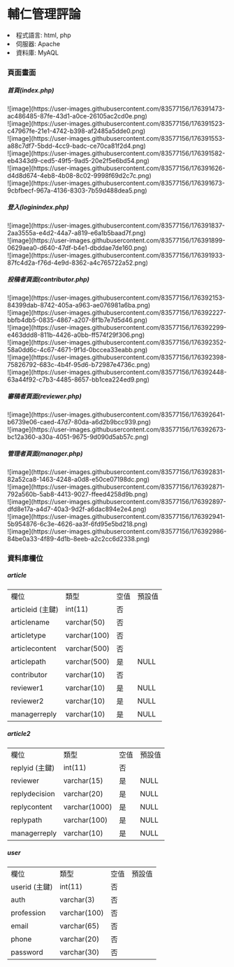 <h1>輔仁管理評論</h1>

<ui>
  <li>程式語言: html, php</li>
  <li>伺服器: Apache</li>
  <li>資料庫: MyAQL</li>
</ui>

<h3>頁面畫面</h3>

<h5>首頁(index.php)</h5>
![image](https://user-images.githubusercontent.com/83577156/176391473-ac486485-87fe-43d1-a0ce-26105ac2cd0e.png)<br>
![image](https://user-images.githubusercontent.com/83577156/176391523-c47967fe-21e1-4742-b398-af2485a5dde0.png)<br>
![image](https://user-images.githubusercontent.com/83577156/176391553-a88c7df7-5bdd-4cc9-badc-ce70ca81f2d4.png)<br>
![image](https://user-images.githubusercontent.com/83577156/176391582-eb4343d9-ced5-49f5-9ad5-20e2f5e6bd54.png)<br>
![image](https://user-images.githubusercontent.com/83577156/176391626-d4d8d674-4eb8-4b08-8c02-9998f69d2c7c.png)<br>
![image](https://user-images.githubusercontent.com/83577156/176391673-9cbfbecf-967a-4136-8303-7b59d488dea5.png)<br>

<h5>登入(loginindex.php)</h5>
![image](https://user-images.githubusercontent.com/83577156/176391837-2aa3555a-e4d2-44a7-a819-e6a1b5baad7f.png)<br>
![image](https://user-images.githubusercontent.com/83577156/176391899-0629aea0-d640-47df-b4e1-dbddae7de160.png)<br>
![image](https://user-images.githubusercontent.com/83577156/176391933-87fc4d2a-f76d-4e9d-8362-a4c765722a52.png)<br>

<h5>投稿者頁面(contributor.php)</h5>
![image](https://user-images.githubusercontent.com/83577156/176392153-84399dab-8742-405a-a963-ae076981a6ba.png)<br>
![image](https://user-images.githubusercontent.com/83577156/176392227-bbfb4db5-0835-4867-a207-8f1b7e7d5d46.png)<br>
![image](https://user-images.githubusercontent.com/83577156/176392299-e463ddd8-811b-4426-a0bb-ff574f29f306.png)<br>
![image](https://user-images.githubusercontent.com/83577156/176392352-58a0dd6c-4c67-4671-9f1d-0bccea33eabb.png)<br>
![image](https://user-images.githubusercontent.com/83577156/176392398-75826792-683c-4b4f-95d6-b72987e4736c.png)<br>
![image](https://user-images.githubusercontent.com/83577156/176392448-63a44f92-c7b3-4485-8657-bb1cea224ed9.png)<br>

<h5>審稿者頁面(reviewer.php)</h5>
![image](https://user-images.githubusercontent.com/83577156/176392641-b6739e06-caed-47d7-80da-a6d2b9bcc939.png)<br>
![image](https://user-images.githubusercontent.com/83577156/176392673-bc12a360-a30a-4051-9675-9d090d5ab57c.png)<br>

<h5>管理者頁面(manager.php)</h5>
![image](https://user-images.githubusercontent.com/83577156/176392831-82a52ca8-1463-4248-a0d8-e50ce07198dc.png)<br>
![image](https://user-images.githubusercontent.com/83577156/176392871-792a560b-5ab8-4413-9027-ffeed4258d9b.png)<br>
![image](https://user-images.githubusercontent.com/83577156/176392897-dfd8e17a-a4d7-40a3-9d2f-a6dac894e2e4.png)<br>
![image](https://user-images.githubusercontent.com/83577156/176392941-5b954876-6c3e-4626-aa3f-6fd95e5bd218.png)<br>
![image](https://user-images.githubusercontent.com/83577156/176392986-84be0a33-4f89-4d1b-8eeb-a2c2cc6d2338.png)<br>

<h3>資料庫欄位</h3>

<h5>article</h5>
<table>
  <tr>
    <td>欄位</td>
    <td>類型</td>
    <td>空值</td>
    <td>預設值</td>
  </tr>
  <tr>
    <td>articleid (主鍵)</td>
    <td>int(11)</td>
    <td>否</td>
    <td></td>
  </tr>
  <tr>
    <td>articlename</td>
    <td>varchar(50)</td>
    <td>否</td>
    <td></td>
  </tr>
  <tr>
    <td>articletype</td>
    <td>varchar(100)</td>
    <td>否</td>
    <td></td>
  </tr>
  <tr>
    <td>articlecontent</td>
    <td>varchar(500)</td>
    <td>否</td>
    <td></td>
  </tr>
  <tr>
    <td>articlepath</td>
    <td>varchar(500)</td>
    <td>是</td>
    <td>NULL</td>
  </tr>
  <tr>
    <td>contributor</td>
    <td>varchar(10)</td>
    <td>否</td>
    <td></td>
  </tr>
  <tr>
    <td>reviewer1</td>
    <td>varchar(10)</td>
    <td>是</td>
    <td>NULL</td>
  </tr>
  <tr>
    <td>reviewer2</td>
    <td>varchar(10)</td>
    <td>是</td>
    <td>NULL</td>
  </tr>
  <tr>
    <td>managerreply</td>
    <td>varchar(10)</td>
    <td>是</td>
    <td>NULL</td>
  </tr>
</table>

<h5>article2</h5>
<table>
  <tr>
    <td>欄位</td>
    <td>類型</td>
    <td>空值</td>
    <td>預設值</td>
  </tr>
  <tr>
    <td>replyid (主鍵)</td>
    <td>int(11)</td>
    <td>否</td>
    <td></td>
  </tr>
  <tr>
    <td>reviewer</td>
    <td>varchar(15)</td>
    <td>是</td>
    <td>NULL</td>
  </tr>
  <tr>
    <td>replydecision</td>
    <td>varchar(20)</td>
    <td>是</td>
    <td>NULL</td>
  </tr>
  <tr>
    <td>replycontent</td>
    <td>varchar(1000)</td>
    <td>是</td>
    <td>NULL</td>
  </tr>
  <tr>
    <td>replypath</td>
    <td>varchar(100)</td>
    <td>是</td>
    <td>NULL</td>
  </tr>
  <tr>
    <td>managerreply</td>
    <td>varchar(10)</td>
    <td>是</td>
    <td>NULL</td>
  </tr>
</table>

<h5>user</h5>
<table>
  <tr>
    <td>欄位</td>
    <td>類型</td>
    <td>空值</td>
    <td>預設值</td>
  </tr>
  <tr>
    <td>userid (主鍵)</td>
    <td>int(11)</td>
    <td>否</td>
    <td></td>
  </tr>
  <tr>
    <td>auth</td>
    <td>varchar(3)</td>
    <td>否</td>
    <td></td>
  </tr>
  <tr>
    <td>profession</td>
    <td>varchar(100)</td>
    <td>否</td>
    <td></td>
  </tr>
  <tr>
    <td>email</td>
    <td>varchar(65)</td>
    <td>否</td>
    <td></td>
  </tr>
  <tr>
    <td>phone</td>
    <td>varchar(20)</td>
    <td>否</td>
    <td></td>
  </tr>
  <tr>
    <td>password</td>
    <td>varchar(30)</td>
    <td>否</td>
    <td></td>
  </tr>
</table>
